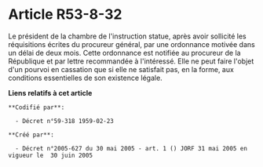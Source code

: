 # Article R53-8-32

Le président de la chambre de l'instruction statue, après avoir sollicité les réquisitions écrites du procureur général, par
une ordonnance motivée dans un délai de deux mois. Cette ordonnance est notifiée au procureur de la République et par lettre
recommandée à l'intéressé. Elle ne peut faire l'objet d'un pourvoi en cassation que si elle ne satisfait pas, en la forme,
aux conditions essentielles de son existence légale.

**Liens relatifs à cet article**

	**Codifié par**:

	  - Décret n°59-318 1959-02-23

	**Créé par**:

	  - Décret n°2005-627 du 30 mai 2005 - art. 1 () JORF 31 mai 2005 en vigueur le  30 juin 2005
